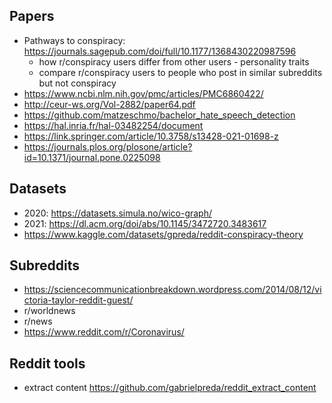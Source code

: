 ## Papers ##

* Pathways to conspiracy: https://journals.sagepub.com/doi/full/10.1177/1368430220987596
  * how r/conspiracy users differ from other users - personality traits
  * compare r/conspiracy users to people who post in similar subreddits but not conspiracy
* https://www.ncbi.nlm.nih.gov/pmc/articles/PMC6860422/
* http://ceur-ws.org/Vol-2882/paper64.pdf
* https://github.com/matzeschmo/bachelor_hate_speech_detection
* https://hal.inria.fr/hal-03482254/document
* https://link.springer.com/article/10.3758/s13428-021-01698-z
* https://journals.plos.org/plosone/article?id=10.1371/journal.pone.0225098

## Datasets ##
* 2020: https://datasets.simula.no/wico-graph/
* 2021: https://dl.acm.org/doi/abs/10.1145/3472720.3483617
* https://www.kaggle.com/datasets/gpreda/reddit-conspiracy-theory


## Subreddits ##
* https://sciencecommunicationbreakdown.wordpress.com/2014/08/12/victoria-taylor-reddit-guest/
* r/worldnews
* r/news
* https://www.reddit.com/r/Coronavirus/

## Reddit tools
* extract content https://github.com/gabrielpreda/reddit_extract_content


